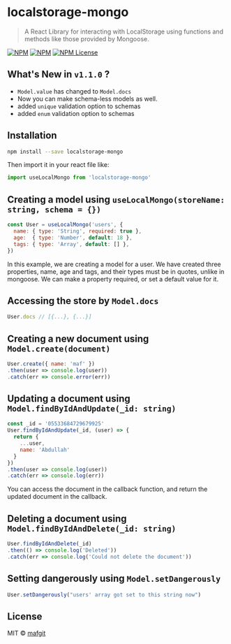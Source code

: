 
# localstorage-mongo

> A React Library for interacting with LocalStorage using functions and methods like those provided by Mongoose.

[![NPM](https://img.shields.io/npm/v/localstorage-mongo.svg)](https://www.npmjs.com/package/localstorage-mongo)
[![NPM](https://img.shields.io/npm/dt/localstorage-mongo)]()
[![NPM License](https://img.shields.io/npm/l/all-contributors.svg?style=flat)](https://github.com/tterb/hyde/blob/master/LICENSE)

## What's New in `v1.1.0` ?
- `Model.value` has changed to `Model.docs`
- Now you can make schema-less models as well.
- added `unique` validation option to schemas
- added `enum` validation option to schemas

## Installation

```bash
npm install --save localstorage-mongo
```

Then import it in your react file like:
```js
import useLocalMongo from 'localstorage-mongo'
```

## Creating a model using `useLocalMongo(storeName: string, schema = {})`

```js
const User = useLocalMongo('users', {
  name: { type: 'String', required: true },
  age:  { type: 'Number', default: 18 },
  tags: { type: 'Array', default: [] },
})
```

In this example, we are creating a model for a user. We have created three properties, name, age and tags, and their types must be in quotes, unlike in mongoose. We can make a property required, or set a default value for it.

## Accessing the store by `Model.docs`
```js
User.docs // [{...}, {...}]
```

## Creating a new document using `Model.create(document)`
```js
User.create({ name: 'maf' })
.then(user => console.log(user))
.catch(err => console.error(err))
```

## Updating a document using `Model.findByIdAndUpdate(_id: string)`
```js
const _id = '05533684729679925'
User.findByIdAndUpdate(_id, (user) => {
  return {
    ...user,
    name: 'Abdullah'
  }
})
.then(user => console.log(user))
.catch(err => console.log(err))
```
You can access the document in the callback function, and return the updated document in the callback.

## Deleting a document using `Model.findByIdAndDelete(_id: string)`
```js
User.findByIdAndDelete(_id)
.then(() => console.log('Deleted'))
.catch(err => console.log('Could not delete the document'))
```

## Setting dangerously using `Model.setDangerously`
```js
User.setDangerously("users' array got set to this string now")
```

## License

MIT © [mafgit](https://github.com/mafgit)
